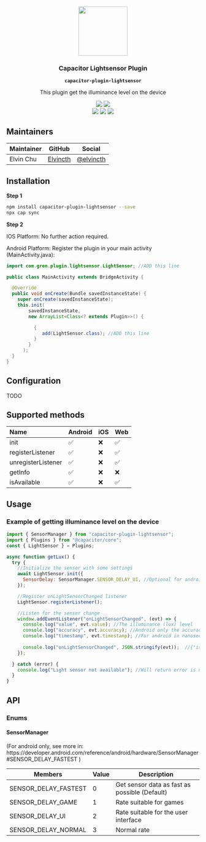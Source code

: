 <p align="center"><br><img src="https://i.imgur.com/VbLeXoQ.png" width="128" height="128" /></p>
<h3 align="center">Capacitor Lightsensor Plugin</h3>
<p align="center"><strong><code>capacitor-plugin-lightsensor</code></strong></p>
<p align="center">
This plugin get the illuminance level on the device
</p>

<p align="center">
  <img src="https://img.shields.io/maintenance/yes/2020?style=flat-square" />
  <a href="https://github.com/capacitor-community/example/actions?query=workflow%3A%22CI%22">
  <a href="https://www.npmjs.com/package/capacitor-plugin-lightsensor"><img src="https://img.shields.io/npm/l/capacitor-plugin-lightsensor?style=flat-square" /></a>
<br>
  <a href="https://www.npmjs.com/package/capacitor-plugin-lightsensor"><img src="https://img.shields.io/npm/dw/capacitor-plugin-lightsensor?style=flat-square" /></a>
  <a href="https://www.npmjs.com/package/capacitor-plugin-lightsensor"><img src="https://img.shields.io/npm/v/capacitor-plugin-lightsensor?style=flat-square" /></a>
<!-- ALL-CONTRIBUTORS-BADGE:START - Do not remove or modify this section -->
<a href="#contributors-"><img src="https://img.shields.io/badge/all%20contributors-1-orange?style=flat-square" /></a>
<!-- ALL-CONTRIBUTORS-BADGE:END -->
</p>

## Maintainers

| Maintainer | GitHub | Social |
| -----------| -------| -------|
| Elvin Chu | [Elvincth](https://github.com/elvincth) | [@elvincth](https://twitter.com/elvincth) |

## Installation

<b> Step 1 </b>

```bash
npm install capacitor-plugin-lightsensor --save
npx cap sync
```

<b> Step 2 </b>

IOS Platform: No further action required.

Android Platform: Register the plugin in your main activity (MainActivity.java):

```java
import com.gren.plugin.lightsensor.LightSensor; //ADD this line

public class MainActivity extends BridgeActivity {

  @Override
  public void onCreate(Bundle savedInstanceState) {
    super.onCreate(savedInstanceState);
    this.init(
        savedInstanceState,
        new ArrayList<Class<? extends Plugin>>() {

          {
             add(LightSensor.class); //ADD this line
          }
        }
      );
  }
}
```

## Configuration

TODO

## Supported methods

| Name                | Android | iOS | Web |
| :------------------ | :------ | :-- | :-- |
| init                | ✅      | ❌  | ✅  |
| registerListener    | ✅      | ❌  | ✅  |
| unregisterListener  | ✅      | ❌  | ✅  |
| getInfo             | ✅      | ❌  | ❌  |
| isAvailable         | ✅      | ❌  | ✅  |


## Usage

### Example of getting illuminance level on the device
```javascript
import { SensorManager } from "capacitor-plugin-lightsensor";
import { Plugins } from "@capacitor/core"; 
const { LightSensor } = Plugins;

async function getLux() {
  try {
    //Initialize the sensor with some settings
    await LightSensor.init({
      SensorDelay: SensorManager.SENSOR_DELAY_UI, //Optional for android only Default is SENSOR_DELAY_FASTEST
    });

    //Register onLightSensorChanged listener
    LightSensor.registerListener();

    //Listen for the sensor change
    window.addEventListener("onLightSensorChanged", (evt) => {
      console.log("value", evt.value); //The illuminance (lux) level 
      console.log("accuracy", evt.accuracy); //Android only the accuracy of this event, for web return -1
      console.log("timestamp", evt.timestamp); //For android in nanoseconds, For web in millisecond
      
      console.log("onLightSensorChanged", JSON.stringify(evt));  //{"isTrusted":false,"accuracy":3,"timestamp":58769305913765,"value":281.9115905761719}
    });

  } catch (error) {
    console.log("Light sensor not available"); //Will return error is no light sensor available in the device
  }
}
```

## API

### Enums

#### SensorManager 
<p> (For android only, see more in: https://developer.android.com/reference/android/hardware/SensorManager#SENSOR_DELAY_FASTEST ) </p>
<!-- https://www.tablesgenerator.com/markdown_tables -->

| Members              | Value | Description                                   |
|----------------------|-------|-----------------------------------------------|
| SENSOR_DELAY_FASTEST | 0     | Get sensor data as fast as possible (Default) |
| SENSOR_DELAY_GAME    | 1     | Rate suitable for games                       |
| SENSOR_DELAY_UI      | 2     | Rate suitable for the user interface          |
| SENSOR_DELAY_NORMAL  | 3     | Normal rate                                   |

